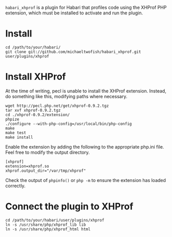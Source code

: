 `habari_xhprof` is a plugin for Habari that profiles code using the XHProf PHP extension, which must be installed to activate and run the plugin.

Install
=======

    cd /path/to/your/habari/
    git clone git://github.com/michaeltwofish/habari_xhprof.git user/plugins/xhprof

Install XHProf
==============

At the time of writing, pecl is unable to install the XHProf extension. Instead, do something like this, modifying paths where necessary.

    wget http://pecl.php.net/get/xhprof-0.9.2.tgz
    tar xvf xhprof-0.9.2.tgz
    cd ./xhprof-0.9.2/extension/
    phpize
    ./configure --with-php-config=/usr/local/bin/php-config
    make
    make test
    make install

Enable the extension by adding the following to the appropriate php.ini file. Feel free to modify the output directory.

    [xhprof]
    extension=xhprof.so
    xhprof.output_dir="/var/tmp/xhprof"

Check the output of `phpinfo()` or `php -m` to ensure the extension has loaded correctly.

Connect the plugin to XHProf
============================

    cd /path/to/your/habari/user/plugins/xhprof
    ln -s /usr/share/php/xhprof_lib lib
    ln -s /usr/share/php/xhprof_html html

